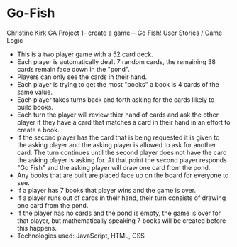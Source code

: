 # Go-Fish
Christine Kirk GA Project 1- create a game-- Go Fish! 
User Stories / Game Logic 

- This is a two player game with a 52 card deck. 
- Each player is automatically dealt 7 random cards, the remaining 38 cards remain face down in the "pond". 
- Players can only see the cards in their hand.
- Each player is trying to get the most "books" a book is 4 cards of the same value. 
- Each player takes turns back and forth asking for the cards likely to build books. 
- Each turn the player will review thier hand of cards and ask the other player if they have a card that matches a card in their hand in an effort to create a book. 
- If the second player has the card that is being requested it is given to the asking player and the asking player is allowed to ask for another card. The turn continues until the second player does not have the card the asking player is asking for. At that point the second player responds "Go Fish" and the asking player will draw one card from the pond. 
- Any books that are built are placed face up on the board for everyone to see. 
- If a player has 7 books that player wins and the game is over. 
- If a player runs out of cards in their hand, their turn consists of drawing one card from the pond. 
- If the player has no cards and the pond is empty, the game is over for that player, but mathematically speaking 7 books will be created before this happens. 
- Technologies used: JavaScript, HTML, CSS 
